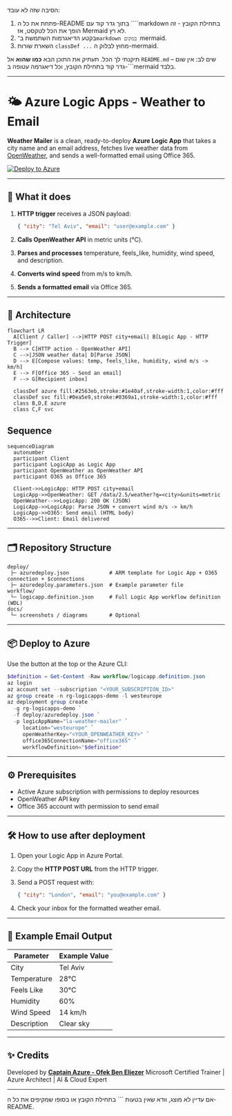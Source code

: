 הסיבה שזה לא עובד:

1. פתחת את כל ה-README בתוך גדר קוד עם \`\`\`\`markdown בתחילת הקובץ - זה הופך את הכל לטקסט, אז Mermaid לא רץ.
2. בקטע הדיאגרמות השתמשת ב־`markdown במקום `mermaid.
3. השארת שורות `classDef ...` מחוץ לבלוק ה-mermaid.

תיקנתי לך הכל. תעתיק את התוכן הבא **כמו שהוא** אל `README.md` – שים לב: אין שום גדר קוד בתחילת הקובץ, וכל דיאגרמה עטופה ב-\`\`\`mermaid בלבד.

---

# 🌤 Azure Logic Apps - Weather to Email

**Weather Mailer** is a clean, ready-to-deploy **Azure Logic App** that takes a city name and an email address, fetches live weather data from [OpenWeather](https://openweathermap.org/api), and sends a well-formatted email using Office 365.

[![Deploy to Azure](https://aka.ms/deploytoazurebutton)](https://portal.azure.com/#create/Microsoft.Template/uri/https%3A%2F%2Fraw.githubusercontent.com%2FOfekBenEliezer%2Fcaptain-azure-logicapps-weather-mailer%2Fmain%2Fdeploy%2Fazuredeploy.json)

---

## 🚀 What it does

1. **HTTP trigger** receives a JSON payload:

   ```json
   { "city": "Tel Aviv", "email": "user@example.com" }
   ```
2. **Calls OpenWeather API** in metric units (°C).
3. **Parses and processes** temperature, feels\_like, humidity, wind speed, and description.
4. **Converts wind speed** from m/s to km/h.
5. **Sends a formatted email** via Office 365.

---

## 🧭 Architecture

```mermaid
flowchart LR
  A[Client / Caller] -->|HTTP POST city+email| B[Logic App - HTTP Trigger]
  B --> C[HTTP action - OpenWeather API]
  C -->|JSON weather data| D[Parse JSON]
  D --> E[Compose values: temp, feels_like, humidity, wind m/s -> km/h]
  E --> F[Office 365 - Send an email]
  F --> G[Recipient inbox]

  classDef azure fill:#2563eb,stroke:#1e40af,stroke-width:1,color:#fff
  classDef svc fill:#0ea5e9,stroke:#0369a1,stroke-width:1,color:#fff
  class B,D,E azure
  class C,F svc
```

## Sequence

```mermaid
sequenceDiagram
  autonumber
  participant Client
  participant LogicApp as Logic App
  participant OpenWeather as OpenWeather API
  participant O365 as Office 365

  Client->>LogicApp: HTTP POST city+email
  LogicApp->>OpenWeather: GET /data/2.5/weather?q=<city>&units=metric
  OpenWeather-->>LogicApp: 200 OK (JSON)
  LogicApp->>LogicApp: Parse JSON + convert wind m/s -> km/h
  LogicApp->>O365: Send email (HTML body)
  O365-->>Client: Email delivered
```

---

## 🗂 Repository Structure

```
deploy/
 ├─ azuredeploy.json             # ARM template for Logic App + O365 connection + $connections
 ├─ azuredeploy.parameters.json  # Example parameter file
workflow/
 └─ logicapp.definition.json     # Full Logic App workflow definition (WDL)
docs/
 └─ screenshots / diagrams       # Optional
```

---

## 📦 Deploy to Azure

Use the button at the top or the Azure CLI:

```powershell
$definition = Get-Content -Raw workflow/logicapp.definition.json
az login
az account set --subscription "<YOUR_SUBSCRIPTION_ID>"
az group create -n rg-logicapps-demo -l westeurope
az deployment group create `
  -g rg-logicapps-demo `
  -f deploy/azuredeploy.json `
  -p logicAppName="la-weather-mailer" `
     location="westeurope" `
     openWeatherKey="<YOUR_OPENWEATHER_KEY>" `
     office365ConnectionName="office365" `
     workflowDefinition="$definition"
```

---

## ⚙ Prerequisites

* Active Azure subscription with permissions to deploy resources
* OpenWeather API key
* Office 365 account with permission to send email

---

## 🛠 How to use after deployment

1. Open your Logic App in Azure Portal.
2. Copy the **HTTP POST URL** from the HTTP trigger.
3. Send a POST request with:

   ```json
   { "city": "London", "email": "you@example.com" }
   ```
4. Check your inbox for the formatted weather email.

---

## 📌 Example Email Output

| Parameter   | Example Value |
| ----------- | ------------- |
| City        | Tel Aviv      |
| Temperature | 28°C          |
| Feels Like  | 30°C          |
| Humidity    | 60%           |
| Wind Speed  | 14 km/h       |
| Description | Clear sky     |

---

## ✨ Credits

Developed by **[Captain Azure - Ofek Ben Eliezer](https://github.com/OfekBenEliezer)**
Microsoft Certified Trainer | Azure Architect | AI & Cloud Expert

---

אם עדיין לא מוצג, וודא שאין בטעות \`\`\` בתחילת הקובץ או בסופו שמקיפים את כל ה-README.
